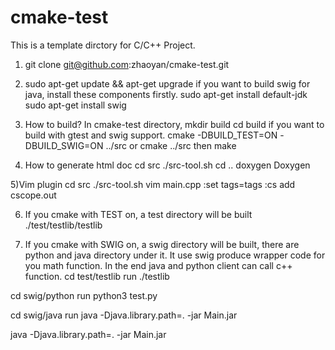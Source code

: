 # cmake-test
This is a template dirctory for C/C++ Project. 

1) git clone git@github.com:zhaoyan/cmake-test.git

2) sudo apt-get update && apt-get upgrade
if you want to build swig for java, install these components firstly. 
sudo apt-get install default-jdk
sudo apt-get install swig

3) How to build?
In cmake-test directory, mkdir build
cd build
if you want to build with gtest and swig support.
cmake -DBUILD_TEST=ON -DBUILD_SWIG=ON ../src
or 
cmake ../src
then
make

4) How to generate html doc
cd src
./src-tool.sh
cd ..
doxygen Doxygen

5)Vim plugin
cd src
./src-tool.sh
vim main.cpp
:set tags=tags
:cs add cscope.out

6) If you cmake with TEST on, a test directory will be built 
./test/testlib/testlib

7) If you cmake with SWIG on, a swig directory will be built, there are python and java directory under it. It use swig produce wrapper code for you math function. In the end java and python client can call c++ function. 
cd test/testlib run 
./testlib

cd swig/python run
python3 test.py

cd swig/java run
java -Djava.library.path=. -jar Main.jar

java -Djava.library.path=. -jar Main.jar
